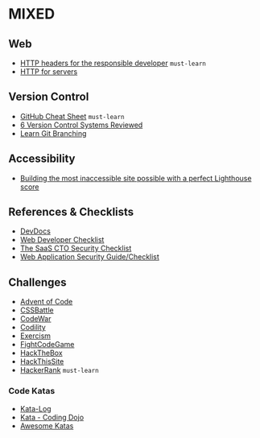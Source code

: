 # MIXED

## Web

 - [HTTP headers for the responsible developer](https://www.twilio.com/blog/a-http-headers-for-the-responsible-developer) `must-learn`
 - [HTTP for servers](http://www.and.org/texts/server-http)

## Version Control

 - [GitHub Cheat Sheet](https://github.com/tiimgreen/github-cheat-sheet) `must-learn`
 - [6 Version Control Systems Reviewed](https://www.smashingmagazine.com/2008/09/the-top-7-open-source-version-control-systems/)
 - [Learn Git Branching](https://learngitbranching.js.org/)

## Accessibility

 - [Building the most inaccessible site possible with a perfect Lighthouse score](https://www.matuzo.at/blog/building-the-most-inaccessible-site-possible-with-a-perfect-lighthouse-score/)

## References & Checklists

 - [DevDocs](https://devdocs.io/)
 - [Web Developer Checklist](http://webdevchecklist.com/)
 - [The SaaS CTO Security Checklist](https://www.sqreen.com/checklists/saas-cto-security-checklist)
 - [Web Application Security Guide/Checklist](https://en.wikibooks.org/wiki/Web_Application_Security_Guide/Checklist)

## Challenges

 - [Advent of Code](https://adventofcode.com/)
 - [CSSBattle](https://cssbattle.dev/)
 - [CodeWar](https://www.codewars.com/)
 - [Codility](https://app.codility.com/programmers/)
 - [Exercism](https://exercism.io/)
 - [FightCodeGame](http://beta.fightcodegame.com/)
 - [HackTheBox](https://www.hackthebox.eu/)
 - [HackThisSite](https://www.hackthissite.org/)
 - [HackerRank](https://www.hackerrank.com/) `must-learn`

### Code Katas

 - [Kata-Log](https://kata-log.rocks/)
 - [Kata - Coding Dojo](http://codingdojo.org/kata/)
 - [Awesome Katas](https://github.com/gamontal/awesome-katas)
